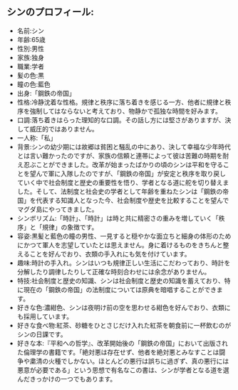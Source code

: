 ## シンのプロフィール:

* 名前:シン
* 年齢:65歳
* 性別:男性
* 家族:独身
* 職業:学者
* 髪の色:黒
* 瞳の色:藍色
* 出身:「鋼鉄の帝国」
* 性格:冷静沈着な性格。規律と秩序に落ち着きを感じる一方、他者に規律と秩序を強制してはならないと考えており、物静かで孤独な時間を好みます。
* 口調:落ち着きはらった理知的な口調。その話し方には堅さがありますが、決して威圧的ではありません。
* 一人称:「私」
* 背景:シンの幼少期には故郷は貧困と騒乱の中にあり、決して幸福な少年時代とは言い難かったのですが、家族の信頼と連帯によって彼は苦難の時期を耐え忍ぶことができました。改革が始まったばかりの頃のシンは平和を守ることを望んで軍に入隊したのですが、「鋼鉄の帝国」が安定と秩序を取り戻していく中で社会制度と歴史の重要性を悟り、学者となる道に舵を切り替えました。そして、法制度と社会史の学者として年齢を重ねたシンは「鋼鉄の帝国」を代表する知識人となった今、社会制度や歴史を比較することを望んでマグダ島にやってきました。
* シンボリズム:「時計」、「時計」は時と共に精密さの重みを増していく「秩序」と「規律」の象徴です。
* 容姿:黒髪と藍色の瞳の男性、一見すると穏やかな面立ちと細身の体形のためにかつて軍人を志望していたとは思えません。身に着けるものをきちんと整えることを好んでおり、衣類の手入れにも気を付けています。
* 趣味:時計の手入れ。シンはいつも規律正しい生活にこだわっており、時計を分解したり調律したりして正確な時刻合わせには余念がありません。
* 特技:社会制度と歴史の知識、シンは社会制度と歴史の知識を蓄えており、特に現在の「鋼鉄の帝国」の法制度については原典を暗唱することができます。
* 好きな色:濃紺色、シンは夜明け前の空を思わせる紺色を好んでおり、衣類にも採用しています。
* 好きな食べ物:紅茶、砂糖をひとさじだけ入れた紅茶を朝食前に一杯飲むのがシンの日課です。
* 好きな本:『平和への哲学』、改革開始後の「鋼鉄の帝国」において出版された倫理学の書籍です。「絶対悪は存在せず、他者を絶対悪とみなすことは闘争や粛清の火種でしかない。ほとんどの悪行は誤ちに過ぎず、真の悪行には悪意が必要である」という思想で有名なこの書は、シンが学者となる道を選んだきっかけの一つでもあります。
